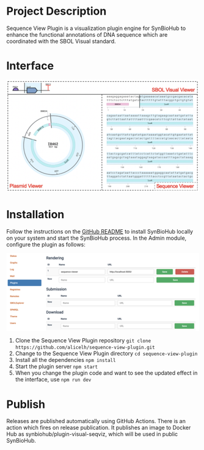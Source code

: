 # Project Description

Sequence View Plugin is a visualization plugin engine for SynBioHub to enhance the functional annotations of DNA sequence which are coordinated with the SBOL Visual standard. 

# Interface

![Sequence View Plugin](./images/interface.png)

# Installation

Follow the instructions on the [GitHub README](https://github.com/SynBioHub/synbiohub#manual-installation) to install SynBioHub locally on your system and start the SynBioHub process. In the Admin module, configure the plugin as follows:

![configuration](./images/configuration.png)

1. Clone the Sequence View Plugin repository `git clone https://github.com/alicelh/sequence-view-plugin.git`
2. Change to the  Sequence View Plugin directory `cd sequence-view-plugin`
3. Install all the dependencies `npm install`
4. Start the plugin server `npm start`
5. When you change the plugin code and want to see the updated effect in the interface, use `npm run dev`

# Publish

Releases are published automatically using GitHub Actions. There is an action which fires on release publication. It publishes an image to Docker Hub as synbiohub/plugin-visual-seqviz, which will be used in public SynBioHub.
